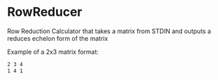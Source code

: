 # RowReducer

Row Reduction Calculator that takes a matrix from STDIN and outputs
a reduces echelon form of the matrix

Example of a 2x3 matrix format:

```bash
2 3 4
1 4 1
```
